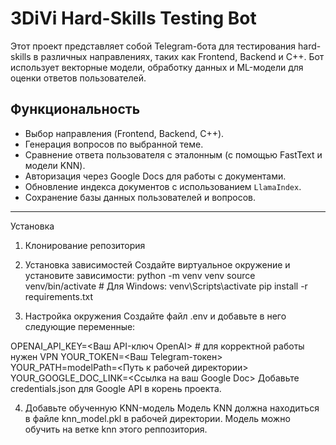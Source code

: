 # 3DiVi Hard-Skills Testing Bot

Этот проект представляет собой Telegram-бота для тестирования hard-skills в различных направлениях, таких как Frontend, Backend и C++. Бот использует векторные модели, обработку данных и ML-модели для оценки ответов пользователей.

## Функциональность

- Выбор направления (Frontend, Backend, C++).
- Генерация вопросов по выбранной теме.
- Сравнение ответа пользователя с эталонным (с помощью FastText и модели KNN).
- Авторизация через Google Docs для работы с документами.
- Обновление индекса документов с использованием `LlamaIndex`.
- Сохранение базы данных пользователей и вопросов.

---

Установка

1. Клонирование репозитория

2. Установка зависимостей
Создайте виртуальное окружение и установите зависимости:
python -m venv venv
source venv/bin/activate   # Для Windows: venv\Scripts\activate
pip install -r requirements.txt

3. Настройка окружения
Создайте файл .env и добавьте в него следующие переменные:

OPENAI_API_KEY=<Ваш API-ключ OpenAI> # для корректной работы нужен VPN
YOUR_TOKEN=<Ваш Telegram-токен>
YOUR_PATH=modelPath=<Путь к рабочей директории>
YOUR_GOOGLE_DOC_LINK=<Ссылка на ваш Google Doc>
Добавьте credentials.json для Google API в корень проекта.

4. Добавьте обученную KNN-модель
Модель KNN должна находиться в файле knn_model.pkl в рабочей директории.
Модель можно обучить на ветке knn этого реппозитория. 